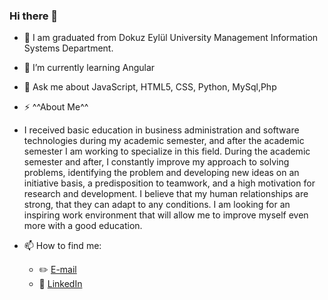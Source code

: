 ### Hi there 👋



- 🔭 I am graduated from Dokuz Eylül University Management Information Systems Department. 
- 🌱 I’m currently learning Angular
- 💬 Ask me about JavaScript, HTML5, CSS, Python, MySql,Php

- ⚡ ^^About Me^^
- 
     I received basic education in business administration and software technologies during my academic semester, and after the academic semester I am working to specialize in this field. During the academic semester and after, I constantly improve my approach to solving problems, identifying the problem and developing new ideas on an initiative basis, a predisposition to teamwork, and a high motivation for research and development. I believe that my human relationships are strong, that they can adapt to any conditions. I am looking for an inspiring work environment that will allow me to improve myself even more with a good education.

- 📫 How to find me: 
  - :pencil2: [E-mail](omerdemirkan12@gmail.com)
  - :office: [LinkedIn](https://www.linkedin.com/in/omerdemirkan/)
